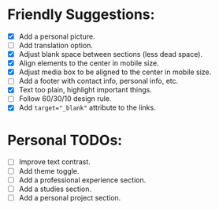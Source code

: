# Friendly Suggestions:

- [x] Add a personal picture.
- [ ] Add translation option.
- [x] Adjust blank space between sections (less dead space).
- [x] Align elements to the center in mobile size.
- [x] Adjust media box to be aligned to the center in mobile size.
- [ ] Add a footer with contact info, personal info, etc.
- [x] Text too plain, highlight important things.
- [ ] Follow 60/30/10 design rule.
- [x] Add `target="_blank"` attribute to the links.

# Personal TODOs:

- [ ] Improve text contrast.
- [ ] Add theme toggle.
- [ ] Add a professional experience section.
- [ ] Add a studies section.
- [ ] Add a personal project section.
